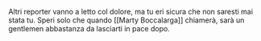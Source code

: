 Altri reporter vanno a letto col dolore, ma tu eri sicura che non saresti mai stata tu. Speri solo che quando [[Marty Boccalarga]] chiamerà, sarà un gentlemen abbastanza da lasciarti in pace dopo. 